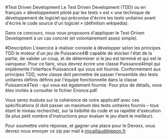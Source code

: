 #Test Driven Development
Le Test Driven Development (TDD) ou en français « développement piloté par les tests » est « une technique de développement de logiciel qui préconise d'écrire les tests unitaires avant d'écrire le code source d'un logiciel » (définition wikipedia).

Dans ce concours, nous vous proposons d'appliquer le Test-Driven Development à un cas concret (et volontairement assez simple).

#Description
L'exercice à réaliser consiste à développer selon les principes TDD le moteur d'un jeu de Puissance4© capable de stocker l'état de la partie, de  valider un coup, et de déterminer si le jeu est terminé et qui est le vainqueur. Pour ce faire, vous devrez écrire une classe Puissance4Impl qui implémente l'interface Puissance4 qui vous est fournie. Conformément aux principes TDD, votre classe doit permettre de passer l'ensemble des tests unitaires définis définis par l'équipe fonctionnelle dans la classe Puissance4Test - qui vous est également fournie. Pour plus de détails, vous êtes invités à consulter le fichier Enonce.pdf.

Vous serez évalués sur la cohérence de votre applicatif avec ces spécifications (il doit passer un maximum des tests unitaires fournis – tous étant le niveau recherché), sur la lisibilité du code et sa rapidité d'exécution (le plus petit nombre d'instructions pour évaluer le jeu étant le meilleur). 

Pour soumettre votre réponse, et gagner une place pour le Devoxx, vous devrez nous envoyer ce zip par mail à jmcaillaud@ippon.fr
